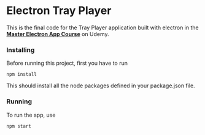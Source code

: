 # Electron Tray Player
This is the final code for the Tray Player application built with electron in the **[Master Electron App Course](/)** on Udemy.

### Installing
Before running this project, first you have to run

`npm install`

This should install all the node packages defined in your package.json file.

### Running

To run the app, use 

`npm start`